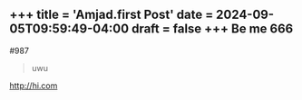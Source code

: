 +++
title = 'Amjad.first Post'
date = 2024-09-05T09:59:49-04:00
draft = false
+++
Be me
**666**
---
#987
>uwu

http://hi.com